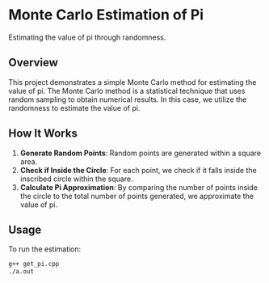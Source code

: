 # Monte Carlo Estimation of Pi

Estimating the value of pi through randomness.

## Overview

This project demonstrates a simple Monte Carlo method for estimating the value of pi. The Monte Carlo method is a statistical technique that uses random sampling to obtain numerical results. In this case, we utilize the randomness to estimate the value of pi.

## How It Works

1. **Generate Random Points**: Random points are generated within a square area.
2. **Check if Inside the Circle**: For each point, we check if it falls inside the inscribed circle within the square.
3. **Calculate Pi Approximation**: By comparing the number of points inside the circle to the total number of points generated, we approximate the value of pi.

## Usage

To run the estimation:

```bash
g++ get_pi.cpp
./a.out
